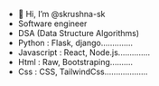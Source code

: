 - 👋 Hi, I’m @skrushna-sk
- Software engineer
- DSA (Data Structure Algorithms)
- Python : Flask, django..............
- Javascript : React, Node.js..............
- Html : Raw, Bootstraping..........
- Css : CSS, TailwindCss...................

<!---
skrushna-sk/skrushna-sk is a ✨ special ✨ repository because its `README.md` (this file) appears on your GitHub profile.
You can click the Preview link to take a look at your changes.
--->
